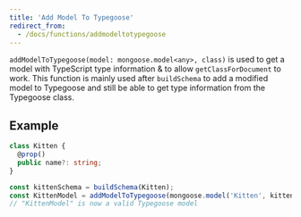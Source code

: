```yaml
---
title: 'Add Model To Typegoose'
redirect_from:
  - /docs/functions/addmodeltotypegoose
---
```


`addModelToTypegoose(model: mongoose.model<any>, class)` is used to get a model with TypeScript type information & to allow
`getClassForDocument` to work. This function is mainly used after `buildSchema` to add a modified model to Typegoose and still be able to
get type information from the Typegoose class.

## Example

```ts
class Kitten {
  @prop()
  public name?: string;
}

const kittenSchema = buildSchema(Kitten);
const KittenModel = addModelToTypegoose(mongoose.model('Kitten', kittenSchema), Kitten);
// "KittenModel" is now a valid Typegoose model
```
